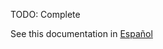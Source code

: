 TODO: Complete

See this documentation in [Español](../../langs/Windows/CrystalDiskMark/README.es.md)